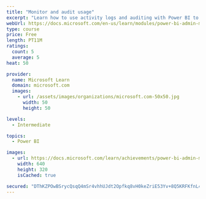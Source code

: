 ```yaml
---
title: "Monitor and audit usage"
excerpt: "Learn how to use activity logs and auditing with Power BI to monitor and inspect user activity in a Power BI environment."
webUrl: https://docs.microsoft.com/en-us/learn/modules/power-bi-admin-monitor/
type: course
price: Free
length: PT11M
ratings:
  count: 5
  average: 5
heat: 50

provider:
  name: Microsoft Learn
  domain: microsoft.com
  images:
    - url: /assets/images/organizations/microsoft.com-50x50.jpg
      width: 50
      height: 50

levels:
  - Intermediate

topics:
  - Power BI

images:
  - url: https://docs.microsoft.com/learn/achievements/power-bi-admin-monitor-social.png
    width: 640
    height: 320
    isCached: true

secured: "DThKZPOwBSrycQsqQ4mSr4vhhUJdt2Opfkq8vH0keZriE53Yv+8Q5KRFKfnL41THAk1RuTjdArRRpQClF8XVZyqiPgqHtO5rYcXvmGPxwKaTKyq0UBeAQX0T8VHpe90F3NIomcU4wbkX0AmPGV6GgmTpNkH8Vk8vjKN9PLs6O2PNd1UUlnZp1Gm0k728Qr3osmY2ndsEF+g06WX18r8oApJwZryOrCBwb0DV/eG3bbjxtH9E2ZY4ZQd+y0vJag4ylrRlXBHZXuSd4VMK+9e71DjmWUH1I/lzvs/ToHKvvk55cjpYX/y6rFp/kLpZG1LOk/N9QK5pDsSNJ8vh7tzWeHyR4i2D1FbFc5HOLQNQ4MrkopM9JRptyuggdRfWcWvu1QFF8cziKF5qW2LwQ5JjiA==;z/cVTEhsKBsmKlN3898puA=="
---
```


